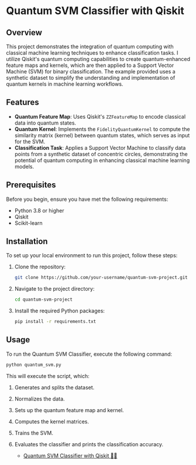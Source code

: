 # Quantum SVM Classifier with Qiskit

## Overview

This project demonstrates the integration of quantum computing with classical machine learning techniques to enhance classification tasks. I utilize Qiskit's quantum computing capabilities to create quantum-enhanced feature maps and kernels, which are then applied to a Support Vector Machine (SVM) for binary classification. The example provided uses a synthetic dataset to simplify the understanding and implementation of quantum kernels in machine learning workflows.

## Features

- **Quantum Feature Map**: Uses Qiskit's `ZZFeatureMap` to encode classical data into quantum states.
- **Quantum Kernel**: Implements the `FidelityQuantumKernel` to compute the similarity matrix (kernel) between quantum states, which serves as input for the SVM.
- **Classification Task**: Applies a Support Vector Machine to classify data points from a synthetic dataset of concentric circles, demonstrating the potential of quantum computing in enhancing classical machine learning models.

## Prerequisites

Before you begin, ensure you have met the following requirements:
- Python 3.8 or higher
- Qiskit
- Scikit-learn

## Installation

To set up your local environment to run this project, follow these steps:

1. Clone the repository:
   ```bash
   git clone https://github.com/your-username/quantum-svm-project.git
   ```
2. Navigate to the project directory:
   ```bash
   cd quantum-svm-project
   ```
3. Install the required Python packages:
   ```bash
   pip install -r requirements.txt
   ```

## Usage

To run the Quantum SVM Classifier, execute the following command:
```bash
python quantum_svm.py
```

This will execute the script, which:
1. Generates and splits the dataset.
2. Normalizes the data.
3. Sets up the quantum feature map and kernel.
4. Computes the kernel matrices.
5. Trains the SVM.
6. Evaluates the classifier and prints the classification accuracy.

   - [Quantum SVM Classifier with Qiskit 🕵🏼](https://triangular-work-0e1.notion.site/Quantum-SVM-Classifier-with-Qiskit-a6ae8079ab2749238ca86532dddc49c8?pvs=4)
